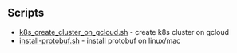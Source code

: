 ## Scripts

 - [k8s_create_cluster_on_gcloud.sh](k8s_create_cluster_on_gcloud.sh) - create k8s cluster on gcloud
 - [install-protobuf.sh](install-protobuf.sh) - install protobuf on linux/mac
